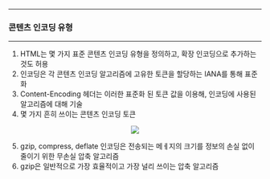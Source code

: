 -----
### 콘텐츠 인코딩 유형
-----
1. HTML는 몇 가지 표준 콘텐츠 인코딩 유형을 정의하고, 확장 인코딩으로 추가하는 것도 허용
2. 인코딩은 각 콘텐츠 인코딩 알고리즘에 고유한 토큰을 할당하는 IANA를 통해 표준화
3. Content-Encoding 헤더는 이러한 표준화 된 토큰 값을 이용해, 인코딩에 사용된 알고리즘에 대해 기술
4. 몇 가지 흔히 쓰이는 콘텐츠 인코딩 토큰
<div align="center">
<img src="https://github.com/user-attachments/assets/0684ec36-95cb-4f20-975d-28dcd0abebd5">
</div>

5. gzip, compress, deflate 인코딩은 전송되는 메ㅔ지의 크기를 정보의 손실 없이 줄이기 위한 무손실 압축 알고리즘
6. gzip은 일반적으로 가장 효율적이고 가장 널리 쓰이는 압축 알고리즘
